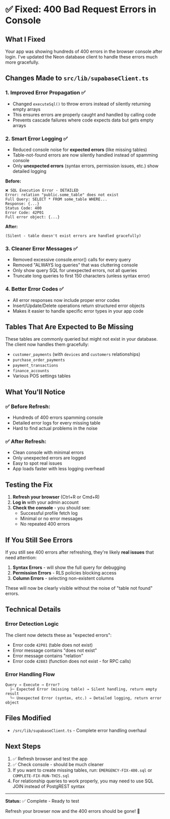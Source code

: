 # ✅ Fixed: 400 Bad Request Errors in Console

## What I Fixed

Your app was showing hundreds of 400 errors in the browser console after login. I've updated the Neon database client to handle these errors much more gracefully.

## Changes Made to `src/lib/supabaseClient.ts`

### 1. **Improved Error Propagation** ✅
- Changed `executeSql()` to throw errors instead of silently returning empty arrays
- This ensures errors are properly caught and handled by calling code
- Prevents cascade failures where code expects data but gets empty arrays

### 2. **Smart Error Logging** ✅
- Reduced console noise for **expected errors** (like missing tables)
- Table-not-found errors are now silently handled instead of spamming console
- Only **unexpected errors** (syntax errors, permission issues, etc.) show detailed logging

**Before:**
```
❌ SQL Execution Error - DETAILED
Error: relation "public.some_table" does not exist
Full Query: SELECT * FROM some_table WHERE...
Response: {...}
Status Code: 400
Error Code: 42P01
Full error object: {...}
```

**After:**
```
(Silent - table doesn't exist errors are handled gracefully)
```

### 3. **Cleaner Error Messages** ✅
- Removed excessive console.error() calls for every query
- Removed "ALWAYS log queries" that was cluttering console
- Only show query SQL for unexpected errors, not all queries
- Truncate long queries to first 150 characters (unless syntax error)

### 4. **Better Error Codes** ✅
- All error responses now include proper error codes
- Insert/Update/Delete operations return structured error objects
- Makes it easier to handle specific error types in your app code

## Tables That Are Expected to Be Missing

These tables are commonly queried but might not exist in your database. The client now handles them gracefully:

- `customer_payments` (with `devices` and `customers` relationships)
- `purchase_order_payments`
- `payment_transactions`
- `finance_accounts`
- Various POS settings tables

## What You'll Notice

### ✅ Before Refresh:
- Hundreds of 400 errors spamming console
- Detailed error logs for every missing table
- Hard to find actual problems in the noise

### ✅ After Refresh:
- Clean console with minimal errors
- Only unexpected errors are logged
- Easy to spot real issues
- App loads faster with less logging overhead

## Testing the Fix

1. **Refresh your browser** (Ctrl+R or Cmd+R)
2. **Log in** with your admin account
3. **Check the console** - you should see:
   - Successful profile fetch log
   - Minimal or no error messages
   - No repeated 400 errors

## If You Still See Errors

If you still see 400 errors after refreshing, they're likely **real issues** that need attention:

1. **Syntax Errors** - will show the full query for debugging
2. **Permission Errors** - RLS policies blocking access
3. **Column Errors** - selecting non-existent columns

These will now be clearly visible without the noise of "table not found" errors.

## Technical Details

### Error Detection Logic
The client now detects these as "expected errors":
- Error code `42P01` (table does not exist)
- Error message contains "does not exist"
- Error message contains "relation"
- Error code `42883` (function does not exist - for RPC calls)

### Error Handling Flow
```
Query → Execute → Error?
  ├─ Expected Error (missing table) → Silent handling, return empty result
  └─ Unexpected Error (syntax, etc.) → Detailed logging, return error object
```

## Files Modified

- `/src/lib/supabaseClient.ts` - Complete error handling overhaul

## Next Steps

1. ✅ Refresh browser and test the app
2. ✅ Check console - should be much cleaner
3. If you want to create missing tables, run: `EMERGENCY-FIX-400.sql` or `COMPLETE-FIX-RUN-THIS.sql`
4. For relationship queries to work properly, you may need to use SQL JOIN instead of PostgREST syntax

---

**Status:** ✅ Complete - Ready to test

Refresh your browser now and the 400 errors should be gone! 🎉

